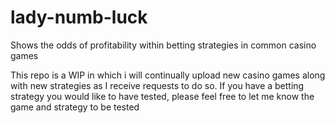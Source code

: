 # lady-numb-luck
Shows the odds of profitability within betting strategies in common casino games

This repo is a WIP in which i will continually upload new casino games along with new strategies as I receive requests to do so.
If you have a betting strategy you would like to have tested, please feel free to let me know the game and strategy to be tested


